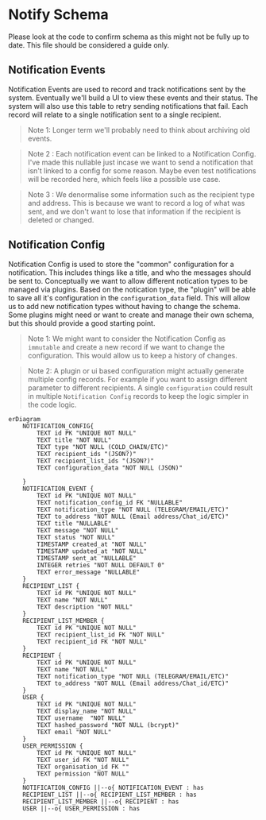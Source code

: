 # Notify Schema

Please look at the code to confirm schema as this might not be fully up to date.
This file should be considered a guide only.

## Notification Events

Notification Events are used to record and track notifications sent by the system.
Eventually we'll build a UI to view these events and their status.
The system will also use this table to retry sending notifications that fail.
Each record will relate to a single notification sent to a single recipient.

> Note 1: Longer term we'll probably need to think about archiving old events.

> Note 2 : Each notification event can be linked to a Notification Config. I've made this nullable just incase we want to send a notification that isn't linked to a config for some reason. Maybe even test notifications will be recorded here, which feels like a possible use case.

> Note 3 : We denormalise some information such as the recipient type and address. This is because we want to record a log of what was sent, and we don't want to lose that information if the recipient is deleted or changed.

## Notification Config

Notification Config is used to store the "common" configuration for a notification. This includes things like a title, and who the messages should be sent to. Conceptually we want to allow different notication types to be managed via plugins. Based on the notication type, the "plugin" will be able to save all it's configuration in the `configuration_data` field. This will allow us to add new notification types without having to change the schema.
Some plugins might need or want to create and manage their own schema, but this should provide a good starting point.

> Note 1: We might want to consider the Notification Config as `immutable` and create a new record if we want to change the configuration. This would allow us to keep a history of changes.

> Note 2: A plugin or ui based configuration might actually generate multiple config records. For example if you want to assign different parameter to different recipients. A single `configuration` could result in multiple `Notification Config` records to keep the logic simpler in the code logic.

```mermaid
erDiagram
    NOTIFICATION_CONFIG{
        TEXT id PK "UNIQUE NOT NULL"
        TEXT title "NOT NULL"
        TEXT type "NOT NULL (COLD_CHAIN/ETC)"
        TEXT recipient_ids "(JSON?)"
        TEXT recipient_list_ids "(JSON?)"
        TEXT configuration_data "NOT NULL (JSON)"

    }
    NOTIFICATION_EVENT {
        TEXT id PK "UNIQUE NOT NULL"
        TEXT notification_config_id FK "NULLABLE"
        TEXT notification_type "NOT NULL (TELEGRAM/EMAIL/ETC)"
        TEXT to_address "NOT NULL (Email address/Chat_id/ETC)"
        TEXT title "NULLABLE"
        TEXT message "NOT NULL"
        TEXT status "NOT NULL"
        TIMESTAMP created_at "NOT NULL"
        TIMESTAMP updated_at "NOT NULL"
        TIMESTAMP sent_at "NULLABLE"
        INTEGER retries "NOT NULL DEFAULT 0"
        TEXT error_message "NULLABLE"
    }
    RECIPIENT_LIST {
        TEXT id PK "UNIQUE NOT NULL"
        TEXT name "NOT NULL"
        TEXT description "NOT NULL"
    }
    RECIPIENT_LIST_MEMBER {
        TEXT id PK "UNIQUE NOT NULL"
        TEXT recipient_list_id FK "NOT NULL"
        TEXT recipient_id FK "NOT NULL"
    }
    RECIPIENT {
        TEXT id PK "UNIQUE NOT NULL"
        TEXT name "NOT NULL"
        TEXT notification_type "NOT NULL (TELEGRAM/EMAIL/ETC)"
        TEXT to_address "NOT NULL (Email address/Chat_id/ETC)"
    }
    USER {
	    TEXT id PK "UNIQUE NOT NULL"
	    TEXT display_name "NOT NULL"
        TEXT username  "NOT NULL"
        TEXT hashed_password "NOT NULL (bcrypt)"
        TEXT email "NOT NULL"
    }
    USER_PERMISSION {
	    TEXT id PK "UNIQUE NOT NULL"
        TEXT user_id FK "NOT NULL"
        TEXT organisation_id FK ""
	    TEXT permission "NOT NULL"
    }
    NOTIFICATION_CONFIG ||--o{ NOTIFICATION_EVENT : has
    RECIPIENT_LIST ||--o{ RECIPIENT_LIST_MEMBER : has
    RECIPIENT_LIST_MEMBER ||--o{ RECIPIENT : has
    USER ||--o{ USER_PERMISSION : has
```
